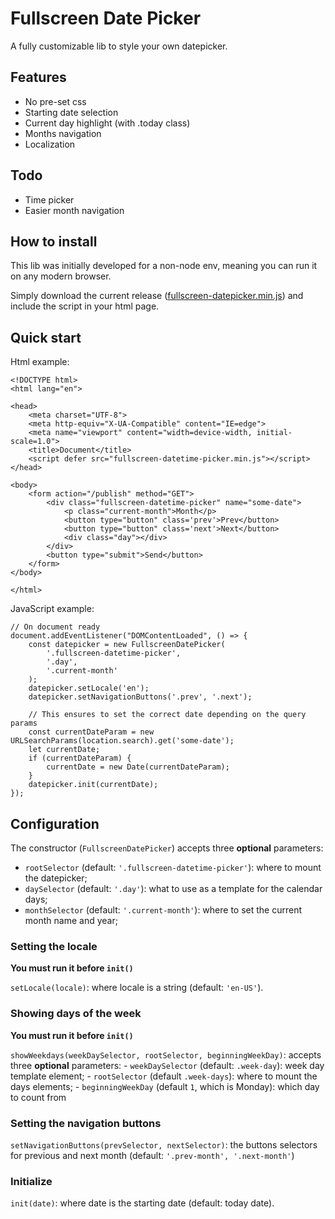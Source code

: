 # Fullscreen Date Picker

A fully customizable lib to style your own datepicker.

## Features

- No pre-set css
- Starting date selection
- Current day highlight (with .today class)
- Months navigation
- Localization

## Todo

- Time picker
- Easier month navigation

## How to install

This lib was initially developed for a non-node env, meaning you can run it on any modern browser.

Simply download the current release ([fullscreen-datepicker.min.js](https://github.com/armanimichael/fullscreen-datepicker/releases/latest)) and include the script in your html page.

## Quick start

Html example:

```
<!DOCTYPE html>
<html lang="en">

<head>
    <meta charset="UTF-8">
    <meta http-equiv="X-UA-Compatible" content="IE=edge">
    <meta name="viewport" content="width=device-width, initial-scale=1.0">
    <title>Document</title>
    <script defer src="fullscreen-datetime-picker.min.js"></script>
</head>

<body>
    <form action="/publish" method="GET">
        <div class="fullscreen-datetime-picker" name="some-date">
            <p class="current-month">Month</p>
            <button type="button" class='prev'>Prev</button>
            <button type="button" class='next'>Next</button>
            <div class="day"></div>
        </div>
        <button type="submit">Send</button>
    </form>
</body>

</html>
```

JavaScript example:

```
// On document ready
document.addEventListener("DOMContentLoaded", () => {
    const datepicker = new FullscreenDatePicker(
        '.fullscreen-datetime-picker',
        '.day',
        '.current-month'
    );
    datepicker.setLocale('en');
    datepicker.setNavigationButtons('.prev', '.next');

    // This ensures to set the correct date depending on the query params
    const currentDateParam = new URLSearchParams(location.search).get('some-date');
    let currentDate;
    if (currentDateParam) {
        currentDate = new Date(currentDateParam);
    }
    datepicker.init(currentDate);
});
```

## Configuration

The constructor (`FullscreenDatePicker`) accepts three **optional** parameters:

- `rootSelector` (default: `'.fullscreen-datetime-picker'`): where to mount the datepicker;
- `daySelector` (default: `'.day'`): what to use as a template for the calendar days;
- `monthSelector` (default: `'.current-month'`): where to set the current month name and year;

### Setting the locale

**You must run it before `init()`**

`setLocale(locale)`: where locale is a string (default: `'en-US'`).

### Showing days of the week

**You must run it before `init()`**

`showWeekdays(weekDaySelector, rootSelector, beginningWeekDay)`: accepts three **optional** parameters: - `weekDaySelector` (default: `.week-day`): week day template element; - `rootSelector` (default `.week-days`): where to mount the days elements; - `beginningWeekDay` (default `1`, which is Monday): which day to count from

### Setting the navigation buttons

`setNavigationButtons(prevSelector, nextSelector)`: the buttons selectors for previous and next month (default: `'.prev-month', '.next-month'`)

### Initialize

`init(date)`: where date is the starting date (default: today date).
